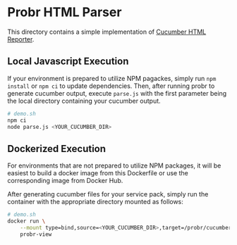 # Probr HTML Parser

This directory contains a simple implementation of 
[Cucumber HTML Reporter](https://www.npmjs.com/package/cucumber-html-reporter).

## Local Javascript Execution

If your environment is prepared to utilize NPM pagackes,
simply run `npm install` or `npm ci` to update dependencies.
Then, after running probr to generate cucumber output,
execute `parse.js` with the first parameter being the local
directory containing your cucumber output.

```sh
# demo.sh
npm ci
node parse.js <YOUR_CUCUMBER_DIR>
```

## Dockerized Execution

For environments that are not prepared to utilize NPM packages,
it will be easiest to build a docker image from this Dockerfile
or use the corresponding image from Docker Hub.

After generating cucumber files for your service pack, simply
run the container with the appropriate directory mounted as follows:

```sh
# demo.sh
docker run \
    --mount type=bind,source=<YOUR_CUCUMBER_DIR>,target=/probr/cucumber \
    probr-view
```

